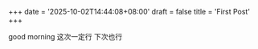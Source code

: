 +++
date = '2025-10-02T14:44:08+08:00'
draft = false
title = 'First Post'
+++



good morning 这次一定行 下次也行

